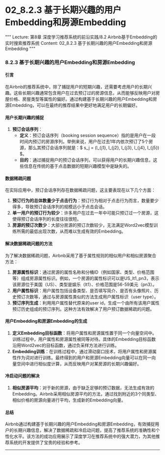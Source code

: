 # 02_8.2.3 基于长期兴趣的用户Embedding和房源Embedding

"""
Lecture: 第8章 深度学习推荐系统的前沿实践/8.2 Airbnb基于Embedding的实时搜索推荐系统
Content: 02_8.2.3 基于长期兴趣的用户Embedding和房源Embedding
"""

### 8.2.3 基于长期兴趣的用户Embedding和房源Embedding

#### 引言
在Airbnb的推荐系统中，除了捕捉用户的短期兴趣，还需要考虑用户的长期兴趣。这些长期兴趣通常包含用户在过去预订过的房源信息，从而能够反映用户对房屋价格、房屋类型等属性的偏好。通过构建基于长期兴趣的用户Embedding和房源Embedding，可以在最终的推荐结果中更好地满足用户的长期偏好。

#### 用户长期兴趣的捕捉
1. **预订会话序列**：
   - **定义**：预订会话序列（booking session sequence）指的是用户在一段时间内预订的房源序列。举例来说，用户在过去1年内依次预订了5个房源，那么其预订会话序列就是：$ s_j = (l_{j1}, l_{j2}, l_{j3}, l_{j4}, l_{j5}) $。
   - **目的**：通过捕捉用户的预订会话序列，可以获得用户的长期兴趣信息，这些信息在传统的基于点击数据的短期兴趣模型中是缺失的。

#### 数据稀疏问题
在实际应用中，预订会话序列存在数据稀疏问题，这主要表现在以下几个方面：
1. **预订行为的总体数量少于点击行为**：预订行为相对于点击行为而言，数量要少得多，导致预订会话序列的规模远小于点击会话。
2. **单一用户的预订行为较少**：许多用户在过去一年中可能只预订过一个房源，这使得预订会话序列的长度往往很短。
3. **房源的预订次数少**：大部分房源的预订次数较少，无法满足Word2vec模型训练所需的最低出现次数，从而难以生成有效的Embedding。

#### 解决数据稀疏问题的方法
为了解决数据稀疏问题，Airbnb采用了基于属性规则的相似用户和相似房源聚合方法：
1. **房源属性标识**：通过房源的属性名称和分桶ID（例如国家、类型、价格范围等）组成房源属性标识。例如，一个房源的属性标识可以是US_lt1_pn3，表示该房源位于美国（US）、类型是娱乐（lt1）、价格范围是56-59美元（pn3）。
2. **用户属性标识**：用户属性包括设备类型、是否填写简介、是否有头像照片、历史预订次数等，通过与房源属性类似的方法生成用户属性标识（user type）。
3. **预订序列生成**：利用用户属性替代原来的user id，生成一个由所有该用户属性预订历史组成的预订序列。这种方法有效解决了用户预订数据稀疏的问题。

#### 用户Embedding和房源Embedding的生成
1. **定义Embedding目标函数**：将用户属性和房源属性置于同一个向量空间中。训练过程中，用户属性和房源属性被同等对待。具体的Embedding目标函数沿用Word2vec的目标函数，通过负采样方法进行训练。
2. **Embedding训练**：在训练过程中，通过滑动窗口技术，将用户属性和房源属性作为词对进行训练。最终得到的用户和房源Embedding向量可以在同一向量空间中进行相似度计算，从而反映用户对某房源的长期兴趣偏好。

#### 冷启动问题的解决
1. **相似房源平均**：对于新的房源，由于缺乏足够的预订数据，无法生成有效的Embedding。Airbnb采用相似房源平均的方法，通过找到附近的3个同类型、相似价格的房源向量进行平均，生成新的Embedding向量。

#### 总结
Airbnb通过构建基于长期兴趣的用户Embedding和房源Embedding，有效捕捉用户的长期兴趣信息，解决了数据稀疏和冷启动问题，提高了推荐系统的准确性和个性化水平。该方法的成功应用展示了深度学习在推荐系统中的强大潜力，为其他推荐系统的开发提供了宝贵的经验和参考。

---